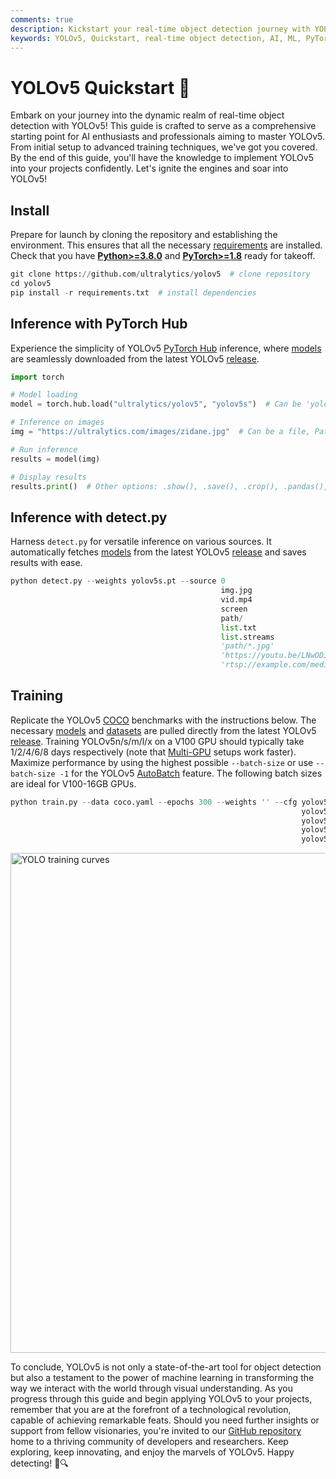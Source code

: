 ```yaml
---
comments: true
description: Kickstart your real-time object detection journey with YOLOv5! This guide covers installation, inference, and training to help you master YOLOv5 quickly.
keywords: YOLOv5, Quickstart, real-time object detection, AI, ML, PyTorch, inference, training, Ultralytics, machine learning, deep learning
---
```


# YOLOv5 Quickstart 🚀

Embark on your journey into the dynamic realm of real-time object detection with YOLOv5! This guide is crafted to serve as a comprehensive starting point for AI enthusiasts and professionals aiming to master YOLOv5. From initial setup to advanced training techniques, we've got you covered. By the end of this guide, you'll have the knowledge to implement YOLOv5 into your projects confidently. Let's ignite the engines and soar into YOLOv5!

## Install

Prepare for launch by cloning the repository and establishing the environment. This ensures that all the necessary [requirements](https://github.com/ultralytics/yolov5/blob/master/requirements.txt) are installed. Check that you have [**Python>=3.8.0**](https://www.python.org/) and [**PyTorch>=1.8**](https://pytorch.org/get-started/locally/) ready for takeoff.

```py
git clone https://github.com/ultralytics/yolov5  # clone repository
cd yolov5
pip install -r requirements.txt  # install dependencies
```

## Inference with PyTorch Hub

Experience the simplicity of YOLOv5 [PyTorch Hub](./tutorials/pytorch_hub_model_loading.md) inference, where [models](https://github.com/ultralytics/yolov5/tree/master/models) are seamlessly downloaded from the latest YOLOv5 [release](https://github.com/ultralytics/yolov5/releases).

```py
import torch

# Model loading
model = torch.hub.load("ultralytics/yolov5", "yolov5s")  # Can be 'yolov5n' - 'yolov5x6', or 'custom'

# Inference on images
img = "https://ultralytics.com/images/zidane.jpg"  # Can be a file, Path, PIL, OpenCV, numpy, or list of images

# Run inference
results = model(img)

# Display results
results.print()  # Other options: .show(), .save(), .crop(), .pandas(), etc.
```

## Inference with detect.py

Harness `detect.py` for versatile inference on various sources. It automatically fetches [models](https://github.com/ultralytics/yolov5/tree/master/models) from the latest YOLOv5 [release](https://github.com/ultralytics/yolov5/releases) and saves results with ease.

```py
python detect.py --weights yolov5s.pt --source 0                               # webcam
                                               img.jpg                         # image
                                               vid.mp4                         # video
                                               screen                          # screenshot
                                               path/                           # directory
                                               list.txt                        # list of images
                                               list.streams                    # list of streams
                                               'path/*.jpg'                    # glob
                                               'https://youtu.be/LNwODJXcvt4'  # YouTube
                                               'rtsp://example.com/media.mp4'  # RTSP, RTMP, HTTP stream
```

## Training

Replicate the YOLOv5 [COCO](https://github.com/ultralytics/yolov5/blob/master/data/scripts/get_coco.sh) benchmarks with the instructions below. The necessary [models](https://github.com/ultralytics/yolov5/tree/master/models) and [datasets](https://github.com/ultralytics/yolov5/tree/master/data) are pulled directly from the latest YOLOv5 [release](https://github.com/ultralytics/yolov5/releases). Training YOLOv5n/s/m/l/x on a V100 GPU should typically take 1/2/4/6/8 days respectively (note that [Multi-GPU](./tutorials/multi_gpu_training.md) setups work faster). Maximize performance by using the highest possible `--batch-size` or use `--batch-size -1` for the YOLOv5 [AutoBatch](https://github.com/ultralytics/yolov5/pull/5092) feature. The following batch sizes are ideal for V100-16GB GPUs.

```py
python train.py --data coco.yaml --epochs 300 --weights '' --cfg yolov5n.yaml  --batch-size 128
                                                                 yolov5s                    64
                                                                 yolov5m                    40
                                                                 yolov5l                    24
                                                                 yolov5x                    16
```

<img width="800" src="https://user-images.githubusercontent.com/26833433/90222759-949d8800-ddc1-11ea-9fa1-1c97eed2b963.png" alt="YOLO training curves">

To conclude, YOLOv5 is not only a state-of-the-art tool for object detection but also a testament to the power of machine learning in transforming the way we interact with the world through visual understanding. As you progress through this guide and begin applying YOLOv5 to your projects, remember that you are at the forefront of a technological revolution, capable of achieving remarkable feats. Should you need further insights or support from fellow visionaries, you're invited to our [GitHub repository](https://github.com/ultralytics/yolov5) home to a thriving community of developers and researchers. Keep exploring, keep innovating, and enjoy the marvels of YOLOv5. Happy detecting! 🌠🔍
